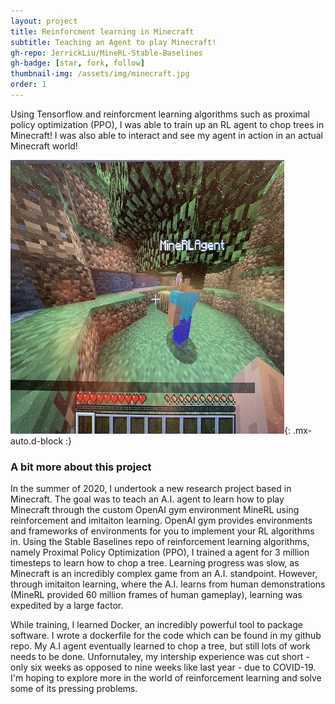 ```yaml
---
layout: project
title: Reinforcment learning in Minecraft
subtitle: Teaching an Agent to play Minecraft!
gh-repo: JerrickLiu/MineRL-Stable-Baselines
gh-badge: [star, fork, follow]
thumbnail-img: /assets/img/minecraft.jpg
order: 1
---
```


Using Tensorflow and reinforcment learning algorithms such as proximal policy optimization (PPO), I was able to train up an RL agent to chop trees in Minecraft! I was also able to interact and see my agent in action in an actual Minecraft world!

![Agent](/assets/img/minecraft.jpg){: .mx-auto.d-block :}

### A bit more about this project

In the summer of 2020, I undertook a new research
project based in Minecraft. The goal was to teach an
A.I. agent to learn how to play Minecraft through
the custom OpenAI gym environment MineRL using
reinforcement and imitaiton learning. OpenAI gym
provides environments and frameworks of environments
for you to implement your RL algorithms in. Using
the Stable Baselines repo of reinforcement learning
algorithms, namely Proximal Policy Optimization
(PPO), I trained a agent for 3 million timesteps to
learn how to chop a tree. Learning progress was
slow, as Minecraft is an incredibly complex game
from an A.I. standpoint. However, through imitaiton
learning, where the A.I. learns from human
demonstrations (MineRL provided 60 million frames of
human gameplay), learning was expedited by a large
factor.

While training, I learned Docker, an incredibly
powerful tool to package software. I wrote a
dockerfile for the code which can be found in my
github repo. My A.I agent eventually learned to chop
a tree, but still lots of work needs to be done.
Unfornutaley, my intership experience was cut short - only six weeks as opposed to nine weeks like last
year - due to COVID-19. I'm hoping to explore more
in the world of reinforcement learning and solve
some of its pressing problems.